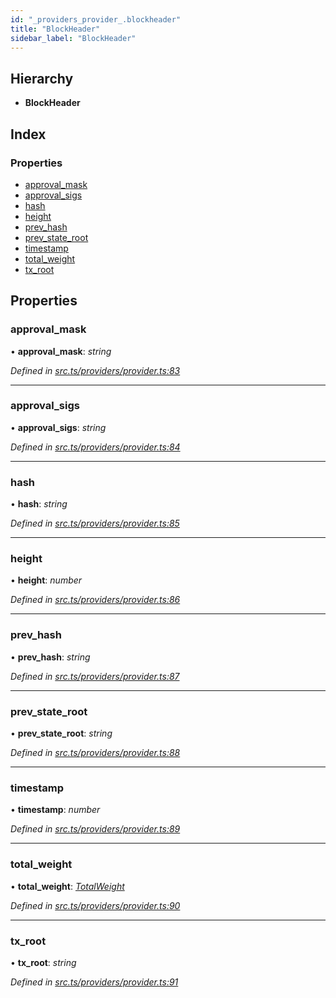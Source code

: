 ```yaml
---
id: "_providers_provider_.blockheader"
title: "BlockHeader"
sidebar_label: "BlockHeader"
---
```


## Hierarchy

* **BlockHeader**

## Index

### Properties

* [approval_mask](_providers_provider_.blockheader.md#approval_mask)
* [approval_sigs](_providers_provider_.blockheader.md#approval_sigs)
* [hash](_providers_provider_.blockheader.md#hash)
* [height](_providers_provider_.blockheader.md#height)
* [prev_hash](_providers_provider_.blockheader.md#prev_hash)
* [prev_state_root](_providers_provider_.blockheader.md#prev_state_root)
* [timestamp](_providers_provider_.blockheader.md#timestamp)
* [total_weight](_providers_provider_.blockheader.md#total_weight)
* [tx_root](_providers_provider_.blockheader.md#tx_root)

## Properties

###  approval_mask

• **approval_mask**: *string*

*Defined in [src.ts/providers/provider.ts:83](https://github.com/nearprotocol/nearlib/blob/de49029/src.ts/providers/provider.ts#L83)*

___

###  approval_sigs

• **approval_sigs**: *string*

*Defined in [src.ts/providers/provider.ts:84](https://github.com/nearprotocol/nearlib/blob/de49029/src.ts/providers/provider.ts#L84)*

___

###  hash

• **hash**: *string*

*Defined in [src.ts/providers/provider.ts:85](https://github.com/nearprotocol/nearlib/blob/de49029/src.ts/providers/provider.ts#L85)*

___

###  height

• **height**: *number*

*Defined in [src.ts/providers/provider.ts:86](https://github.com/nearprotocol/nearlib/blob/de49029/src.ts/providers/provider.ts#L86)*

___

###  prev_hash

• **prev_hash**: *string*

*Defined in [src.ts/providers/provider.ts:87](https://github.com/nearprotocol/nearlib/blob/de49029/src.ts/providers/provider.ts#L87)*

___

###  prev_state_root

• **prev_state_root**: *string*

*Defined in [src.ts/providers/provider.ts:88](https://github.com/nearprotocol/nearlib/blob/de49029/src.ts/providers/provider.ts#L88)*

___

###  timestamp

• **timestamp**: *number*

*Defined in [src.ts/providers/provider.ts:89](https://github.com/nearprotocol/nearlib/blob/de49029/src.ts/providers/provider.ts#L89)*

___

###  total_weight

• **total_weight**: *[TotalWeight](_providers_provider_.totalweight.md)*

*Defined in [src.ts/providers/provider.ts:90](https://github.com/nearprotocol/nearlib/blob/de49029/src.ts/providers/provider.ts#L90)*

___

###  tx_root

• **tx_root**: *string*

*Defined in [src.ts/providers/provider.ts:91](https://github.com/nearprotocol/nearlib/blob/de49029/src.ts/providers/provider.ts#L91)*
